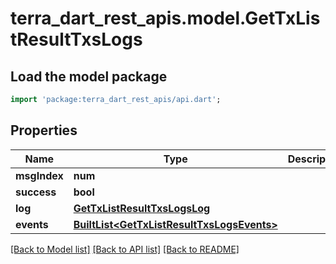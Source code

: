 # terra_dart_rest_apis.model.GetTxListResultTxsLogs

## Load the model package
```dart
import 'package:terra_dart_rest_apis/api.dart';
```

## Properties
Name | Type | Description | Notes
------------ | ------------- | ------------- | -------------
**msgIndex** | **num** |  | 
**success** | **bool** |  | 
**log** | [**GetTxListResultTxsLogsLog**](GetTxListResultTxsLogsLog.md) |  | 
**events** | [**BuiltList&lt;GetTxListResultTxsLogsEvents&gt;**](GetTxListResultTxsLogsEvents.md) |  | 

[[Back to Model list]](../README.md#documentation-for-models) [[Back to API list]](../README.md#documentation-for-api-endpoints) [[Back to README]](../README.md)


